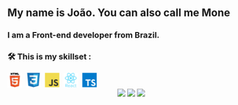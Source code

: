 ## My name is João. You can also call me Mone
 ### I am a Front-end developer  from Brazil.
### :hammer_and_wrench: This is my skillset :
<div>
  <img src="https://github.com/devicons/devicon/blob/master/icons/html5/html5-original-wordmark.svg" title="HTML" alt="HTML" width="30" height="30"/>&nbsp;
   <img src="https://github.com/devicons/devicon/blob/master/icons/css3/css3-original.svg" title="CSS" alt="CSS" width="30" height="30"/>&nbsp;
   <img src="https://github.com/devicons/devicon/blob/master/icons/javascript/javascript-original.svg" title="JS" alt="JS" width="30" height="30"/>&nbsp;
  <img src="https://github.com/devicons/devicon/blob/master/icons/react/react-original-wordmark.svg" title="React" alt="React" width="30" height="30"/>&nbsp; 
   <img src="https://github.com/devicons/devicon/blob/master/icons/typescript/typescript-plain.svg" title="Typescript" alt="TypeScript" width="30" height="30"/>&nbsp
</div>
<div align="center">

  <img height="180em" src= "https://github-readme-stats.vercel.app/api?username=monezero&show_icons=true&theme=github_dark" />
  <img height="180em" src="https://readme-stats.clckblog.space/api/top-langs/?username=monezero&layout=compact&langs_count=7&theme=github_dark"/>
    <img height="150em" src="https://github-readme-streak-stats.herokuapp.com/?user=monezero&theme=github-dark-blue"/>

</div>
